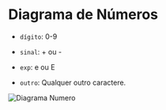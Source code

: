 # Diagrama de Números

* `dígito`: 0-9

* `sinal`: + ou -

* `exp`: e ou E

* `outro`: Qualquer outro caractere.

![Diagrama Numero](https://github.com/user-attachments/assets/1946acc4-bf65-49e6-8ae2-5a01d39a255d)
